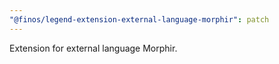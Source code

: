 ```yaml
---
"@finos/legend-extension-external-language-morphir": patch
---
```


Extension for external language Morphir.
